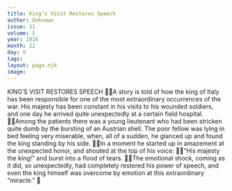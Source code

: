```yaml
---
title: King’s Visit Restores Speech
author: Unknown
issue: 31
volume: 5
year: 1916
month: 22
day: V
tags:
layout: page.njk
image:
---
```

KING’S VISIT RESTORES SPEECH A story is told of how the king of Italy has been responsible for one of the most extraordinary occurrences of the war. His majesty has been constant in his visits to his wounded soldiers, and one day he arrived quite unexpectedly at a certain field hospital. Among the patients there was a young lieutenant who had been stricken quite dumb by the bursting of an Austrian shell. The poor fellow was lying in bed feeling very miserable, when, all of a sudden, he glanced up and found the king standing by his side. In a moment he started up in amazement at the unexpected honor, and shouted at the top of his voice: “His majesty the king!” and burst into a flood of tears. The emotional shock, coming as it did, so unexpectedly, had completely restored his power of speech, and even the king himself was overcome by emotion at this extraordinary “miracle.” 
